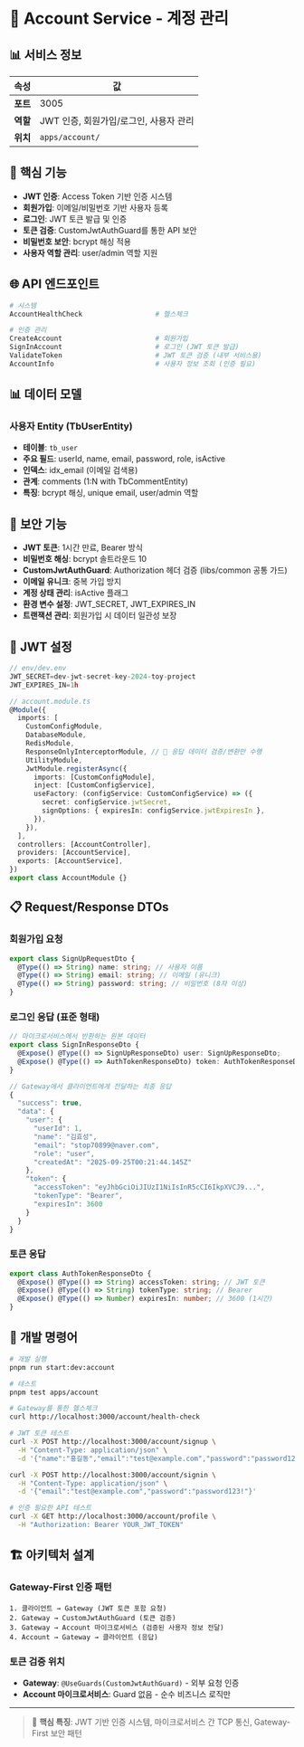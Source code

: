 # 🎯 Account Service - 계정 관리

## 📊 서비스 정보

| 속성     | 값                                     |
| -------- | -------------------------------------- |
| **포트** | 3005                                   |
| **역할** | JWT 인증, 회원가입/로그인, 사용자 관리 |
| **위치** | `apps/account/`                        |

## 🎯 핵심 기능

- **JWT 인증**: Access Token 기반 인증 시스템
- **회원가입**: 이메일/비밀번호 기반 사용자 등록
- **로그인**: JWT 토큰 발급 및 인증
- **토큰 검증**: CustomJwtAuthGuard를 통한 API 보안
- **비밀번호 보안**: bcrypt 해싱 적용
- **사용자 역할 관리**: user/admin 역할 지원

## 🌐 API 엔드포인트

```bash
# 시스템
AccountHealthCheck                  # 헬스체크

# 인증 관리
CreateAccount                       # 회원가입
SignInAccount                       # 로그인 (JWT 토큰 발급)
ValidateToken                       # JWT 토큰 검증 (내부 서비스용)
AccountInfo                         # 사용자 정보 조회 (인증 필요)
```

## 📊 데이터 모델

### 사용자 Entity (TbUserEntity)

- **테이블**: `tb_user`
- **주요 필드**: userId, name, email, password, role, isActive
- **인덱스**: idx_email (이메일 검색용)
- **관계**: comments (1:N with TbCommentEntity)
- **특징**: bcrypt 해싱, unique email, user/admin 역할

## 🔐 보안 기능

- **JWT 토큰**: 1시간 만료, Bearer 방식
- **비밀번호 해싱**: bcrypt 솔트라운드 10
- **CustomJwtAuthGuard**: Authorization 헤더 검증 (libs/common 공통 가드)
- **이메일 유니크**: 중복 가입 방지
- **계정 상태 관리**: isActive 플래그
- **환경 변수 설정**: JWT_SECRET, JWT_EXPIRES_IN
- **트랜잭션 관리**: 회원가입 시 데이터 일관성 보장

## 🔧 JWT 설정

```typescript
// env/dev.env
JWT_SECRET=dev-jwt-secret-key-2024-toy-project
JWT_EXPIRES_IN=1h

// account.module.ts
@Module({
  imports: [
    CustomConfigModule,
    DatabaseModule,
    RedisModule,
    ResponseOnlyInterceptorModule, // 🔄 응답 데이터 검증/변환만 수행
    UtilityModule,
    JwtModule.registerAsync({
      imports: [CustomConfigModule],
      inject: [CustomConfigService],
      useFactory: (configService: CustomConfigService) => ({
        secret: configService.jwtSecret,
        signOptions: { expiresIn: configService.jwtExpiresIn },
      }),
    }),
  ],
  controllers: [AccountController],
  providers: [AccountService],
  exports: [AccountService],
})
export class AccountModule {}
```

## 📋 Request/Response DTOs

### 회원가입 요청

```typescript
export class SignUpRequestDto {
  @Type(() => String) name: string; // 사용자 이름
  @Type(() => String) email: string; // 이메일 (유니크)
  @Type(() => String) password: string; // 비밀번호 (8자 이상)
}
```

### 로그인 응답 (표준 형태)

```typescript
// 마이크로서비스에서 반환하는 원본 데이터
export class SignInResponseDto {
  @Expose() @Type(() => SignUpResponseDto) user: SignUpResponseDto;
  @Expose() @Type(() => AuthTokenResponseDto) token: AuthTokenResponseDto;
}

// Gateway에서 클라이언트에게 전달하는 최종 응답
{
  "success": true,
  "data": {
    "user": {
      "userId": 1,
      "name": "김효성",
      "email": "stop70899@naver.com",
      "role": "user",
      "createdAt": "2025-09-25T00:21:44.145Z"
    },
    "token": {
      "accessToken": "eyJhbGciOiJIUzI1NiIsInR5cCI6IkpXVCJ9...",
      "tokenType": "Bearer",
      "expiresIn": 3600
    }
  }
}
```

### 토큰 응답

```typescript
export class AuthTokenResponseDto {
  @Expose() @Type(() => String) accessToken: string; // JWT 토큰
  @Expose() @Type(() => String) tokenType: string; // Bearer
  @Expose() @Type(() => Number) expiresIn: number; // 3600 (1시간)
}
```

## 🔧 개발 명령어

```bash
# 개발 실행
pnpm run start:dev:account

# 테스트
pnpm test apps/account

# Gateway를 통한 헬스체크
curl http://localhost:3000/account/health-check

# JWT 토큰 테스트
curl -X POST http://localhost:3000/account/signup \
  -H "Content-Type: application/json" \
  -d '{"name":"홍길동","email":"test@example.com","password":"password123!"}'

curl -X POST http://localhost:3000/account/signin \
  -H "Content-Type: application/json" \
  -d '{"email":"test@example.com","password":"password123!"}'

# 인증 필요한 API 테스트
curl -X GET http://localhost:3000/account/profile \
  -H "Authorization: Bearer YOUR_JWT_TOKEN"
```

## 🏗️ 아키텍처 설계

### **Gateway-First 인증 패턴**

```
1. 클라이언트 → Gateway (JWT 토큰 포함 요청)
2. Gateway → CustomJwtAuthGuard (토큰 검증)
3. Gateway → Account 마이크로서비스 (검증된 사용자 정보 전달)
4. Account → Gateway → 클라이언트 (응답)
```

### **토큰 검증 위치**

- **Gateway**: `@UseGuards(CustomJwtAuthGuard)` - 외부 요청 인증
- **Account 마이크로서비스**: Guard 없음 - 순수 비즈니스 로직만

---

> 📝 **핵심 특징**: JWT 기반 인증 시스템, 마이크로서비스 간 TCP 통신, Gateway-First 보안 패턴
